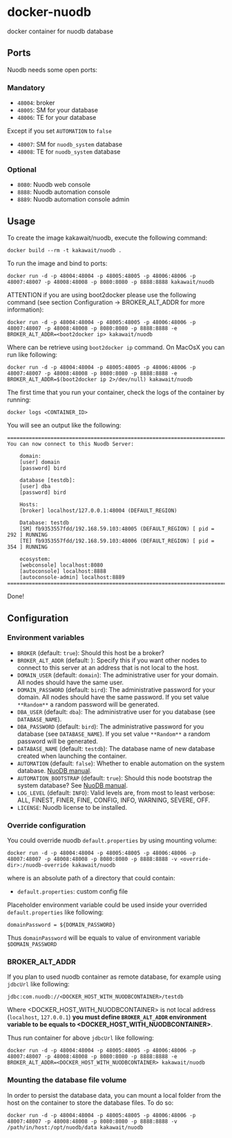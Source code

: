 docker-nuodb
============

docker container for nuodb database

Ports
-----

Nuodb needs some open ports:

### Mandatory

- `48004`: broker
- `48005`: SM for your database
- `48006`: TE for your database

Except if you set `AUTOMATION` to `false`

- `48007`: SM for `nuodb_system` database
- `48008`: TE for `nuodb_system` database

### Optional

- `8080`: Nuodb web console
- `8888`: Nuodb automation console
- `8889`: Nuodb automation console admin 

Usage
-----

To create the image kakawait/nuodb, execute the following command:

    docker build --rm -t kakawait/nuodb .

To run the image and bind to ports:

    docker run -d -p 48004:48004 -p 48005:48005 -p 48006:48006 -p 48007:48007 -p 48008:48008 -p 8080:8080 -p 8888:8888 kakawait/nuodb

ATTENTION if you are using boot2docker please use the following command (see section Configuration -> BROKER_ALT_ADDR for more information):

    docker run -d -p 48004:48004 -p 48005:48005 -p 48006:48006 -p 48007:48007 -p 48008:48008 -p 8080:8080 -p 8888:8888 -e BROKER_ALT_ADDR=<boot2docker ip> kakawait/nuodb

Where <boot2docker ip> can be retrieve using `boot2docker ip` command. On MacOsX you can run like following:

    docker run -d -p 48004:48004 -p 48005:48005 -p 48006:48006 -p 48007:48007 -p 48008:48008 -p 8080:8080 -p 8888:8888 -e BROKER_ALT_ADDR=$(boot2docker ip 2>/dev/null) kakawait/nuodb

The first time that you run your container, check the logs of the container by running:

    docker logs <CONTAINER_ID>

You will see an output like the following:

    ========================================================================================
    You can now connect to this Nuodb Server:

        domain:
        [user] domain
        [password] bird

        database [testdb]:
        [user] dba
        [password] bird
        
        Hosts:
        [broker] localhost/127.0.0.1:48004 (DEFAULT_REGION)
        
        Database: testdb
        [SM] fb9353557fdd/192.168.59.103:48005 (DEFAULT_REGION) [ pid = 292 ] RUNNING
        [TE] fb9353557fdd/192.168.59.103:48006 (DEFAULT_REGION) [ pid = 354 ] RUNNING

        ecosystem:
        [webconsole] localhost:8080
        [autoconsole] localhost:8888
        [autoconsole-admin] localhost:8889
    ========================================================================================

Done!

Configuration
-------------

### Environment variables

- `BROKER` (default: `true`): Should this host be a broker?
- `BROKER_ALT_ADDR` (default: <HOST IP>): Specify this if you want other nodes to connect to this server at an address that is not local to the host.
- `DOMAIN_USER` (default: `domain`): The administrative user for your domain. All nodes should have the same user.
- `DOMAIN_PASSWORD` (default: `bird`): The administrative password for your domain. All nodes should have the same password. If you set value `**Random**` a random password will be generated.
- `DBA_USER` (default: `dba`): The administrative user for you database (see `DATABASE_NAME`).
- `DBA_PASSWORD` (default: `bird`): The administrative password for you database (see `DATABASE_NAME`). If you set value `**Random**` a random password will be generated.
- `DATABASE_NAME` (default: `testdb`): The database name of new database created when launching the container.
- `AUTOMATION` (default: `false`): Whether to enable automation on the system database. [NuoDB manual](http://dev.nuodb.com).
- `AUTOMATION_BOOTSTRAP` (default: `true`): Should this node bootstrap the system database? See [NuoDB manual](http://dev.nuodb.com).
- `LOG_LEVEL` (default: `INFO`): Valid levels are, from most to least verbose: ALL, FINEST, FINER, FINE, CONFIG, INFO, WARNING, SEVERE, OFF.
- `LICENSE`: Nuodb license to be installed.

### Override configuration

You could override nuodb `default.properties` by using mounting volume:

    docker run -d -p 48004:48004 -p 48005:48005 -p 48006:48006 -p 48007:48007 -p 48008:48008 -p 8080:8080 -p 8888:8888 -v <override-dir>:/nuodb-override kakawait/nuodb

where <override-dir> is an absolute path of a directory that could contain:

- `default.properties`: custom config file

Placeholder environment variable could be used inside your overrided `default.properties` like following:

    domainPassword = ${DOMAIN_PASSWORD}

Thus `domainPassword` will be equals to value of environment variable `$DOMAIN_PASSWORD`

### BROKER_ALT_ADDR

If you plan to used nuodb container as remote database, for example using `jdbcUrl` like following:

    jdbc:com.nuodb://<DOCKER_HOST_WITH_NUODBCONTAINER>/testdb

Where <DOCKER_HOST_WITH_NUODBCONTAINER> is not local address (`localhost`, `127.0.0.1`) **you must define `BROKER_ALT_ADDR` environment variable to be equals to <DOCKER_HOST_WITH_NUODBCONTAINER>**.

Thus run container for above `jdbcUrl` like following:

    docker run -d -p 48004:48004 -p 48005:48005 -p 48006:48006 -p 48007:48007 -p 48008:48008 -p 8080:8080 -p 8888:8888 -e BROKER_ALT_ADDR=<DOCKER_HOST_WITH_NUODBCONTAINER> kakawait/nuodb

### Mounting the database file volume

In order to persist the database data, you can mount a local folder from the host on the container to store the database files. To do so:

    docker run -d -p 48004:48004 -p 48005:48005 -p 48006:48006 -p 48007:48007 -p 48008:48008 -p 8080:8080 -p 8888:8888 -v /path/in/host:/opt/nuodb/data kakawait/nuodb